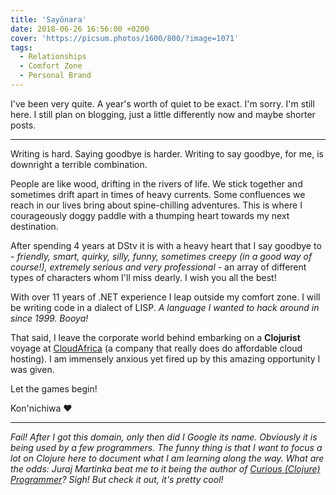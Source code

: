 ```yaml
---
title: 'Sayōnara'
date: 2018-06-26 16:56:00 +0200
cover: 'https://picsum.photos/1600/800/?image=1071'
tags:
  - Relationships
  - Comfort Zone
  - Personal Brand
---
```


I've been very quite. A year's worth of quiet to be exact. I'm sorry. I'm still
here. I still plan on blogging, just a little differently now and maybe shorter
posts.

---

Writing is hard. Saying goodbye is harder. Writing to say goodbye, for me, is
downright a terrible combination.

People are like wood, drifting in the rivers of life. We stick together and
sometimes drift apart in times of heavy currents. Some confluences we reach in
our lives bring about spine-chilling adventures. This is where I courageously
doggy paddle with a thumping heart towards my next destination.

After spending 4 years at DStv it is with a heavy heart that I say goodbye to -
_friendly, smart, quirky, silly, funny, sometimes creepy (in a good way of
course!), extremely serious and very professional_ - an array of different types
of characters whom I'll miss dearly. I wish you all the best!

With over 11 years of .NET experience I leap outside my comfort zone. I will be
writing code in a dialect of LISP. _A language I wanted to hack around in since 1999. Booya!_

That said, I leave the corporate world behind embarking on a **Clojurist**
voyage at [CloudAfrica](https://www.cloudafrica.net/) (a company that really
does do affordable cloud hosting). I am immensely anxious yet fired up by this
amazing opportunity I was given.

Let the games begin!

Kon'nichiwa &hearts;

---

_Fail! After I got this domain, only then did I Google its name. Obviously it is
being used by a few programmers. The funny thing is that I want to focus a lot
on Clojure here to document what I am learning along the way. What are the odds:
Juraj Martinka beat me to it being the author of [Curious (Clojure)
Programmer](https://curiousprogrammer.net/about/)? Sigh! But check it out, it's
pretty cool!_
